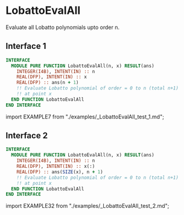 # LobattoEvalAll

<!-- markdownlint-disable MD041 MD013 MD033 MD012 -->

Evaluate all Lobatto polynomials upto order n.

## Interface 1

<Tabs>
<TabItem value="interface" label="܀ Interface" default>

```fortran
INTERFACE
  MODULE PURE FUNCTION LobattoEvalAll(n, x) RESULT(ans)
    INTEGER(I4B), INTENT(IN) :: n
    REAL(DFP), INTENT(IN) :: x
    REAL(DFP) :: ans(n + 1)
    !! Evaluate Lobatto polynomial of order = 0 to n (total n+1)
    !! at point x
  END FUNCTION LobattoEvalAll
END INTERFACE
```

</TabItem>

<TabItem value="example" label="️܀ See example">

import EXAMPLE7 from "./examples/_LobattoEvalAll_test_1.md";

<EXAMPLE7 />

</TabItem>

<TabItem value="close" label="↢ ">

</TabItem>
</Tabs>

## Interface 2

<Tabs>
<TabItem value="interface" label="܀ Interface" default>

```fortran
INTERFACE
  MODULE PURE FUNCTION LobattoEvalAll(n, x) RESULT(ans)
    INTEGER(I4B), INTENT(IN) :: n
    REAL(DFP), INTENT(IN) :: x(:)
    REAL(DFP) :: ans(SIZE(x), n + 1)
    !! Evaluate Lobatto polynomial of order = 0 to n (total n+1)
    !! at point x
  END FUNCTION LobattoEvalAll
END INTERFACE
```

</TabItem>

<TabItem value="example" label="️܀ See example">

import EXAMPLE32 from "./examples/_LobattoEvalAll_test_2.md";

<EXAMPLE32 />

</TabItem>

<TabItem value="close" label="↢ ">

</TabItem>
</Tabs>

